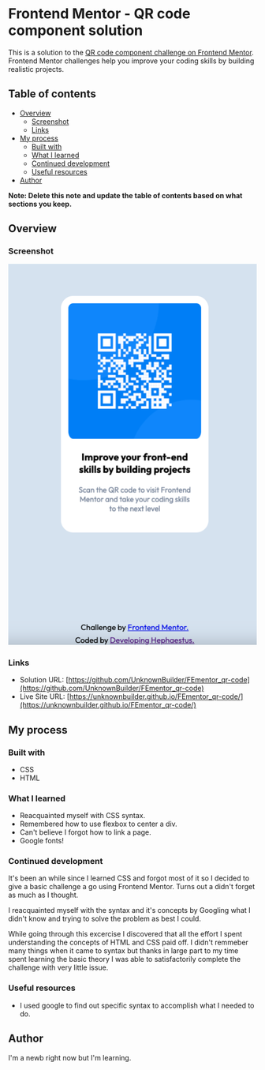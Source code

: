 # Frontend Mentor - QR code component solution

This is a solution to the [QR code component challenge on Frontend Mentor](https://www.frontendmentor.io/challenges/qr-code-component-iux_sIO_H). Frontend Mentor challenges help you improve your coding skills by building realistic projects. 

## Table of contents

- [Overview](#overview)
  - [Screenshot](#screenshot)
  - [Links](#links)
- [My process](#my-process)
  - [Built with](#built-with)
  - [What I learned](#what-i-learned)
  - [Continued development](#continued-development)
  - [Useful resources](#useful-resources)
- [Author](#author)

**Note: Delete this note and update the table of contents based on what sections you keep.**

## Overview

### Screenshot

![Screenshot of QR Website](./images/screenshot.png)


### Links

- Solution URL: [https://github.com/UnknownBuilder/FEmentor_qr-code](https://github.com/UnknownBuilder/FEmentor_qr-code)
- Live Site URL: [https://unknownbuilder.github.io/FEmentor_qr-code/](https://unknownbuilder.github.io/FEmentor_qr-code/)

## My process

### Built with

- CSS
- HTML

### What I learned

- Reacquainted myself with CSS syntax.
- Remembered how to use flexbox to center a div.
- Can't believe I forgot how to link a page.
- Google fonts! 

### Continued development

It's been an while since I learned CSS and forgot most of it so I decided to give a basic challenge a go using Frontend Mentor. Turns out a didn't forget as much as I thought. 

I reacquainted myself with the syntax and it's concepts by Googling what I didn't know and trying to solve the problem as best I could.

While going through this excercise I discovered that all the effort I spent understanding the concepts of HTML and CSS paid off. I didn't remmeber many things when it came to syntax but thanks in large part to my time spent learning the basic theory I was able to satisfactorily complete the challenge with very little issue. 

### Useful resources

- I used google to find out specific syntax to accomplish what I needed to do. 

## Author

I'm a newb right now but I'm learning. 
